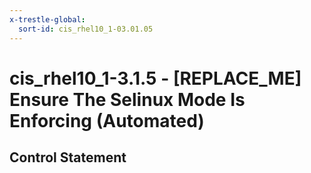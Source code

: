 ```yaml
---
x-trestle-global:
  sort-id: cis_rhel10_1-03.01.05
---
```


# cis_rhel10_1-3.1.5 - \[REPLACE_ME\] Ensure The Selinux Mode Is Enforcing (Automated)

## Control Statement
